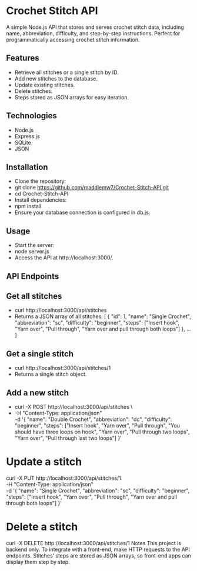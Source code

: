 # Crochet Stitch API
A simple Node.js API that stores and serves crochet stitch data, including name, abbreviation, difficulty, and step-by-step instructions. Perfect for programmatically accessing crochet stitch information.
## Features
- Retrieve all stitches or a single stitch by ID.
- Add new stitches to the database.
- Update existing stitches.
- Delete stitches.
- Steps stored as JSON arrays for easy iteration.
## Technologies
- Node.js
- Express.js
- SQLite
- JSON
## Installation
- Clone the repository:
- git clone https://github.com/maddiemw7/Crochet-Stitch-API.git
- cd Crochet-Stitch-API
- Install dependencies:
- npm install
- Ensure your database connection is configured in db.js.
## Usage
- Start the server:
- node server.js
- Access the API at http://localhost:3000/.
## API Endpoints

## Get all stitches
- curl http://localhost:3000/api/stitches
- Returns a JSON array of all stitches:
[
  {
    "id": 1,
    "name": "Single Crochet",
    "abbreviation": "sc",
    "difficulty": "beginner",
    "steps": ["Insert hook", "Yarn over", "Pull through", "Yarn over and pull through both loops"]
  },
  ...
]
## Get a single stitch
- curl http://localhost:3000/api/stitches/1
- Returns a single stitch object.
## Add a new stitch
- curl -X POST http://localhost:3000/api/stitches \
- -H "Content-Type: application/json" \
-d '{
  "name": "Double Crochet",
  "abbreviation": "dc",
  "difficulty": "beginner",
  "steps": ["Insert hook", "Yarn over", "Pull through", "You should have three loops on hook", "Yarn over", "Pull through two loops", "Yarn over", "Pull through last two loops"]
}'
# Update a stitch
curl -X PUT http://localhost:3000/api/stitches/1 \
-H "Content-Type: application/json" \
-d '{
  "name": "Single Crochet",
  "abbreviation": "sc",
  "difficulty": "beginner",
  "steps": ["Insert hook", "Yarn over", "Pull through", "Yarn over and pull through both loops"]
}'
# Delete a stitch
curl -X DELETE http://localhost:3000/api/stitches/1
Notes
This project is backend only. To integrate with a front-end, make HTTP requests to the API endpoints.
Stitches’ steps are stored as JSON arrays, so front-end apps can display them step by step.
